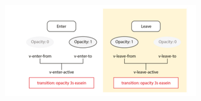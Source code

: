 ![diagram of transition phases](https://raw.githubusercontent.com/Elliot518/mcp-oss-repo/main/frontend/vue/transition_phases.png)